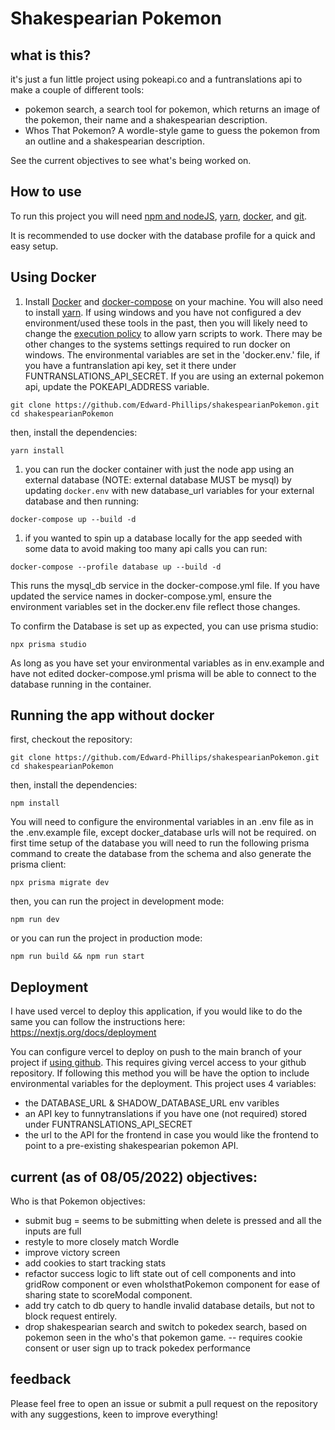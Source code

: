 # Shakespearian Pokemon

## what is this?

it's just a fun little project using pokeapi.co and a funtranslations api to make a couple of different tools:
 - pokemon search, a search tool for pokemon, which returns an image of the pokemon, their name and a shakespearian description.
 - Whos That Pokemon?  A wordle-style game to guess the pokemon from an outline and a shakespearian description.

See the current objectives to see what's being worked on.
## How to use

To run this project you will need [npm and nodeJS](https://docs.npmjs.com/downloading-and-installing-node-js-and-npm), [yarn](https://yarnpkg.com/lang/en/docs/install/), [docker](https://docs.docker.com/get-started/), and [git](https://git-scm.com/).

It is recommended to use docker with the database profile for a quick and easy setup.

## Using Docker

1.  Install [ Docker](https://docs.docker.com/get-docker/) and [docker-compose](https://docs.docker.com/compose/install/) on your machine. You will also need to install [yarn](https://yarnpkg.com/lang/en/docs/install/). If using windows and you have not configured a dev environment/used these tools in the past, then you will likely need to change the [execution policy](https://docs.microsoft.com/en-us/powershell/module/microsoft.powershell.core/about/about_execution_policies?view=powershell-7.2) to allow yarn scripts to work. There may be other changes to the systems settings required to run docker on windows.
The environmental variables are set in the 'docker.env.' file, if you have a funtranslation api key, set it there under FUNTRANSLATIONS_API_SECRET. If you are using an external pokemon api, update the POKEAPI_ADDRESS variable.

```
git clone https://github.com/Edward-Phillips/shakespearianPokemon.git
cd shakespearianPokemon
```

then, install the dependencies:

```
yarn install
```
1. you can run the docker container with just the node app using an external database (NOTE: external database MUST be mysql) by updating `docker.env` with new database_url variables for your external database and then running:

```
docker-compose up --build -d
```

1. if you wanted to spin up a database locally for the app seeded with some data to avoid making too many api calls you can run:
```
docker-compose --profile database up --build -d
```

This runs the mysql_db service in the docker-compose.yml file. If you have updated the service names in docker-compose.yml, ensure the environment variables set in the docker.env file reflect those changes.

To confirm the Database is set up as expected, you can use prisma studio:
```
npx prisma studio
```
As long as you have set your environmental variables as in env.example and have not edited docker-compose.yml prisma will be able to connect to the database running in the container.

## Running the app without docker

first, checkout the repository:

```
git clone https://github.com/Edward-Phillips/shakespearianPokemon.git
cd shakespearianPokemon
```

then, install the dependencies:

```
npm install
```

You will need to configure the environmental variables in an .env file as in the .env.example file, except docker_database urls will not be required.
on first time setup of the database you will need to run the following prisma command to create the database from the schema and also generate the prisma client:
```
npx prisma migrate dev
```

then, you can run the project in development mode:

```
npm run dev
```

or you can run the project in production mode:

```
npm run build && npm run start
```

## Deployment

I have used vercel to deploy this application, if you would like to do the same you can follow the instructions here: https://nextjs.org/docs/deployment

You can configure vercel to deploy on push to the main branch of your project if [using github](https://vercel.com/docs/concepts/git/vercel-for-github). This requires giving vercel access to your github repository. If following this method you will be have the option to include environmental variables for the deployment. This project uses 4 variables: 
- the DATABASE_URL  & SHADOW_DATABASE_URL env varibles
- an API key to funnytranslations if you have one (not required) stored under FUNTRANSLATIONS_API_SECRET
- the url to the API for the frontend in case you would like the frontend to point to a pre-existing shakespearian pokemon API.


## current (as of 08/05/2022) objectives:

Who is that Pokemon objectives:
- submit bug = seems to be submitting when delete is pressed and all the inputs are full
- restyle to more closely match Wordle
- improve victory screen
- add cookies to start tracking stats
- refactor success logic to lift state out of cell components and into gridRow component or even whoIsthatPokemon component for ease of sharing state to scoreModal component.
- add try catch to db query to handle invalid database details, but not to block request entirely.
- drop shakespearian search and switch to pokedex search, based on pokemon seen in the who's that pokemon game. -- requires cookie consent or user sign up to track pokedex performance


## feedback

Please feel free to open an issue or submit a pull request on the repository with any suggestions, keen to improve everything!